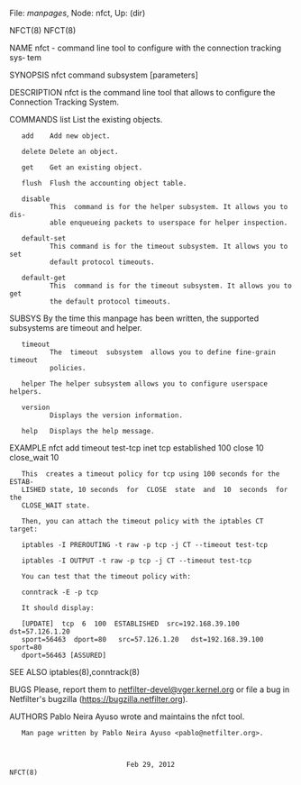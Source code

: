 File: *manpages*,  Node: nfct,  Up: (dir)

NFCT(8)                                                                NFCT(8)



NAME
       nfct - command line tool to configure with the connection tracking sys‐
       tem

SYNOPSIS
       nfct command subsystem [parameters]

DESCRIPTION
       nfct is the command line tool that allows to configure  the  Connection
       Tracking System.

COMMANDS
       list   List the existing objects.

       add    Add new object.

       delete Delete an object.

       get    Get an existing object.

       flush  Flush the accounting object table.

       disable
              This  command is for the helper subsystem. It allows you to dis‐
              able enqueueing packets to userspace for helper inspection.

       default-set
              This command is for the timeout subsystem. It allows you to  set
              default protocol timeouts.

       default-get
              This  command is for the timeout subsystem. It allows you to get
              the default protocol timeouts.

SUBSYS
       By the time this manpage has been written, the supported subsystems are
       timeout and helper.

       timeout
              The  timeout  subsystem  allows you to define fine-grain timeout
              policies.

       helper The helper subsystem allows you to configure userspace helpers.

       version
              Displays the version information.

       help   Displays the help message.

EXAMPLE
       nfct add timeout test-tcp inet tcp established 100 close 10  close_wait
       10

       This  creates a timeout policy for tcp using 100 seconds for the ESTAB‐
       LISHED state, 10 seconds  for  CLOSE  state  and  10  seconds  for  the
       CLOSE_WAIT state.

       Then, you can attach the timeout policy with the iptables CT target:

       iptables -I PREROUTING -t raw -p tcp -j CT --timeout test-tcp

       iptables -I OUTPUT -t raw -p tcp -j CT --timeout test-tcp

       You can test that the timeout policy with:

       conntrack -E -p tcp

       It should display:

       [UPDATE]  tcp  6  100  ESTABLISHED  src=192.168.39.100  dst=57.126.1.20
       sport=56463  dport=80   src=57.126.1.20   dst=192.168.39.100   sport=80
       dport=56463 [ASSURED]

SEE ALSO
       iptables(8),conntrack(8)

BUGS
       Please, report them to netfilter-devel@vger.kernel.org or file a bug in
       Netfilter's bugzilla (https://bugzilla.netfilter.org).

AUTHORS
       Pablo Neira Ayuso wrote and maintains the nfct tool.

       Man page written by Pablo Neira Ayuso <pablo@netfilter.org>.



                                 Feb 29, 2012                          NFCT(8)

